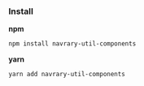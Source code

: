 ### Install

**npm**

```sh
npm install navrary-util-components
```

**yarn**

```sh
yarn add navrary-util-components
```
